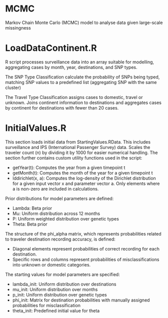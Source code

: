 # MCMC
Markov Chain Monte Carlo (MCMC) model to analyse data given large-scale missingness

# LoadDataContinent.R
R script processes surveillance data into an array suitable for modelling, aggregating cases by month, year, destinations, and SNP types.

The SNP Type Classification calculate the probability of SNPs being typed, matching SNP values to a predefined list (aggregating SNP with the same cluster)

The Travel Type Classification assigns cases to domestic, travel or unknown. Joins continent information to destinations and aggregates cases by continent for destinations with fewer than 20 cases.

# InitialValues.R
This section loads initial data from StartingValues.RData. This includes surveillance and IPS (International Passenger Survey) data.
Scales the traveler count (n) by dividing it by 1000 for easier numerical handling. The section further contains custom utility functions used in the script:
- getYear(t): Computes the year from a given timepoint t
- getMonth(t): Computes the month of the year for a given timepoint t
- lddirichlet(x, a): Computes the log-density of the Dirichlet distribution for a given input vector x and parameter vector a. Only elements where a is non-zero are included in calculations.

Prior distributions for model parameters are defined:
- Lambda: Beta prior
- Mu: Uniform distribution across 12 months
- P: Uniform weighted distribution over genetic types
- Theta: Beta prior

The structure of the phi_alpha matrix, which represents probabilities related to traveler destination recording accuracy, is defined:
- Diagonal elements represent probabilities of correct recording for each destination.
- Specific rows and columns represent probabilities of misclassifications into unknown or domestic categories.

The starting values for model parameters are specified:
- lambda_init: Uniform distribution over destinations
- mu_init: Uniform distribution over months
- p_init: Uniform distribution over genetic types
- phi_init: Matrix for destination probabilities with manually assigned probabilities for misclassification
- theta_init: Predefined initial value for theta
